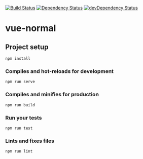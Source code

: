 [![Build Status](https://travis-ci.org/wan-zhen/vue-test.svg?branch=master)](https://travis-ci.org/wan-zhen/vue-test) [![Dependency Status](https://david-dm.org/wan-zhen/vue-test.svg)](https://david-dm.org/wan-zhen/vue-test) [![devDependency Status](https://david-dm.org/wan-zhen/vue-test/dev-status.svg)](https://david-dm.org/wan-zhen/vue-test?type=dev)

# vue-normal

## Project setup

```
npm install
```

### Compiles and hot-reloads for development

```
npm run serve
```

### Compiles and minifies for production

```
npm run build
```

### Run your tests

```
npm run test
```

### Lints and fixes files

```
npm run lint
```
